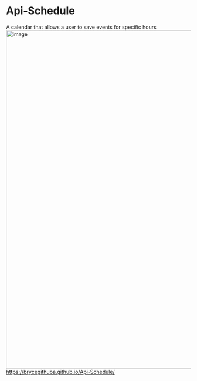 # Api-Schedule
A calendar that allows a user to save events for specific hours
<img width="921" alt="image" src="https://github.com/BryceGitHuba/Api-Schedule/assets/149907275/10377777-c752-4935-9c90-cf1f14a1b4eb">
https://brycegithuba.github.io/Api-Schedule/

